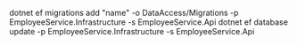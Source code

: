 ﻿dotnet ef migrations add "name" -o DataAccess/Migrations -p EmployeeService.Infrastructure -s EmployeeService.Api
dotnet ef database update -p EmployeeService.Infrastructure -s EmployeeService.Api